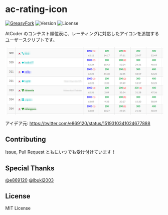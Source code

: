 # ac-rating-icon

[![GreasyFork](https://img.shields.io/badge/dynamic/json?color=990000&label=GreasyFork&query=total_installs&suffix=%20installs&url=https%3A%2F%2Fgreasyfork.org%2Fscripts%2F444140.json)](https://greasyfork.org/ja/scripts/444140-ac-rating-icon)
![Version](https://img.shields.io/github/package-json/v/su8ru/ac-rating-icon)
![License](https://img.shields.io/github/license/su8ru/ac-rating-icon)

AtCoder のコンテスト順位表に、レーティングに対応したアイコンを追加するユーザースクリプトです。

![sample](/docs/sample.png)

アイデア元:
https://twitter.com/e869120/status/1519310341024677888

## Contributing

Issue, Pull Request ともにいつでも受け付けています！

## Special Thanks

[@e869120](https://github.com/e869120) [@ibuki2003](https://github.com/ibuki2003)

## License

MIT License
